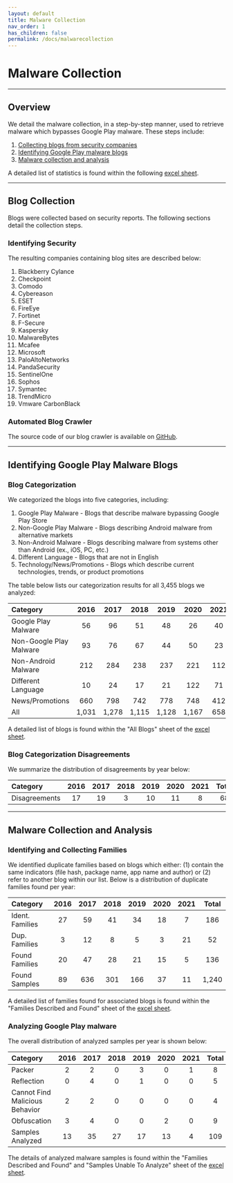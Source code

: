 ```yaml
---
layout: default
title: Malware Collection
nav_order: 1
has_children: false
permalink: /docs/malwarecollection
---
```


# Malware Collection
---

## Overview

We detail the malware collection, in a step-by-step manner, used to retrieve malware which bypasses Google Play malware. These steps include:

1. [Collecting blogs from security companies](#blog-collection)
2. [Identifying Google Play malware blogs](#identifying-google-play-malware-blogs)
3. [Malware collection and analysis](#malware-collection-and-analysis)

A detailed list of statistics is found within the following [excel sheet](../../../assets/data/excelsheets/MalwareCollectionStatistics.xlsx). 

---

## Blog Collection

Blogs were collected based on security reports. The following sections detail the collection steps.

### Identifying Security 

The resulting companies containing blog sites are described below:

1. Blackberry Cylance
2. Checkpoint
3. Comodo
4. Cybereason
5. ESET
6. FireEye
7. Fortinet
8. F-Secure
9. Kaspersky
10. MalwareBytes
11. Mcafee
12. Microsoft
13. PaloAltoNetworks
14. PandaSecurity
15. SentinelOne
16. Sophos
17. Symantec
18. TrendMicro
19. Vmware CarbonBlack

### Automated Blog Crawler

The source code of our blog crawler is available on [GitHub](https://github.com/hello-from-anon-researcher/BlogScrapeUtilities/).

---

## Identifying Google Play Malware Blogs

### Blog Categorization

We categorized the blogs into five categories, including:

1. Google Play Malware - Blogs that describe malware bypassing Google Play Store
2. Non-Google Play Malware - Blogs describing Android malware from alternative markets
3. Non-Android Malware - Blogs describing malware from systems other than Android (ex., iOS, PC, etc.)
4. Different Language - Blogs that are not in English
5. Technology/News/Promotions - Blogs which describe current technologies, trends, or product promotions

The table below lists our categorization results for all 3,455 blogs we analyzed:

|Category|2016|2017|2018|2019|2020|2021|Total|
|:-------------------------------|:------------------:|:------:|:------:|:------:|:------:|:------:|:------:|
|Google Play Malware|56|96|51|48|26|40|317|
|Non-Google Play Malware|93|76|67|44|50|23|353|
|Non-Android Malware|212|284|238|237|221|112|1,304|
|Different Language|10|24|17|21|122|71|265|
|News/Promotions|660|798|742|778|748|412|4,138|
|All|1,031|1,278|1,115|1,128|1,167|658|6,377|

A detailed list of blogs is found within the "All Blogs" sheet of the [excel sheet](../../../assets/data/excelsheets/MalwareCollectionStatistics.xlsx).

### Blog Categorization Disagreements

We summarize the distribution of disagreements by year below:

|Category|2016|2017|2018|2019|2020|2021|Total|
|:-------------------------------|:------------------:|:------:|:------:|:------:|:------:|:------:|:------:|
|Disagreements|17|19|3|10|11|8|68|

---

## Malware Collection and Analysis

### Identifying and Collecting Families

We identified duplicate families based on blogs which either: (1) contain the same indicators (file hash, package name, app name and author) or (2) refer to another blog within our list. Below is a distribution of duplicate families found per year:

|Category|2016|2017|2018|2019|2020|2021|Total|
|:-------------------------------|:------------------:|:------:|:------:|:------:|:------:|:------:|:------:|
|Ident. Families|27|59|41|34|18|7|186|
|Dup. Families|3|12|8|5|3|21|52|
|Found Families|20|47|28|21|15|5|136|
|Found Samples|89|636|301|166|37|11|1,240|

A detailed list of families found for associated blogs is found within the "Families Described and Found" sheet of the [excel sheet](../../../assets/data/excelsheets/MalwareCollectionStatistics.xlsx).

### Analyzing Google Play malware

The overall distribution of analyzed samples per year is shown below:

|Category|2016|2017|2018|2019|2020|2021|Total|
|:-------------------------------|:------------------:|:------:|:------:|:------:|:------:|:------:|:------:|
|Packer|2|2|0|3|0|1|8|
|Reflection|0|4|0|1|0|0|5|
|Cannot Find Malicious Behavior|2|2|0|0|0|0|4|
|Obfuscation|3|4|0|0|2|0|9|
|Samples Analyzed|13|35|27|17|13|4|109|

The details of analyzed malware samples is found within the "Families Described and Found" and "Samples Unable To Analyze" sheet of the [excel sheet](../../../assets/data/excelsheets/MalwareCollectionStatistics.xlsx).
